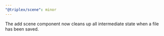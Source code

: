 ```yaml
---
"@triplex/scene": minor
---
```


The add scene component now cleans up all intermediate state when a file has
been saved.
